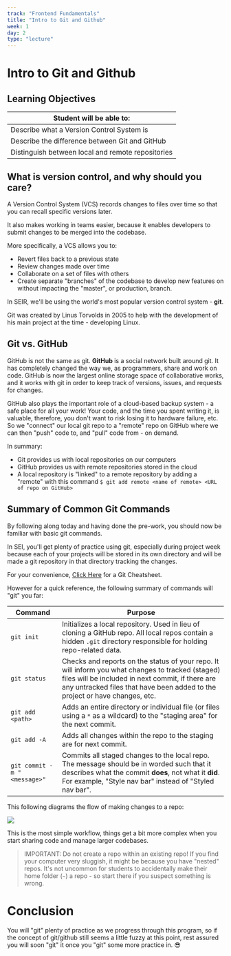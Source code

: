 ```yaml
---
track: "Frontend Fundamentals"
title: "Intro to Git and Github"
week: 1
day: 2
type: "lecture"
---
```



# Intro to Git and Github

## Learning Objectives

| Student will be able to: |
|---|
| Describe what a Version Control System is |
| Describe the difference between Git and GitHub |
| Distinguish between local and remote repositories |


## What is version control, and why should you care?

A Version Control System (VCS) records changes to files over time so that you can recall specific versions later.

It also makes working in teams easier, because it enables developers to submit changes to be merged into the codebase.

More specifically, a VCS allows you to:

- Revert files back to a previous state
- Review changes made over time
- Collaborate on a set of files with others
- Create separate "branches" of the codebase to develop new features on without impacting the "master", or production, branch.

In SEIR, we'll be using the world's most popular version control system - **git**.

Git was created by Linus Torvolds in 2005 to help with the development of his main project at the time - developing Linux.

## Git vs. GitHub

GitHub is not the same as git. **GitHub** is a social network built around git. It has completely changed the way we, as programmers, share and work on code. GitHub is now the largest online storage space of collaborative works, and it works with git in order to keep track of versions, issues, and requests for changes.

GitHub also plays the important role of a cloud-based backup system - a safe place for all your work!  Your code, and the time you spent writing it, is valuable, therefore, you don't want to risk losing it to hardware failure, etc. So we "connect" our local git repo to a "remote" repo on GitHub where we can then "push" code to, and "pull" code from - on demand.

In summary:

- Git provides us with local repositories on our computers
- GitHub provides us with remote repositories stored in the cloud
- A local repository is "linked" to a remote repository by adding a "remote" with this command `$ git add remote <name of remote> <URL of repo on GitHub>`



## Summary of Common Git Commands

By following along today and having done the pre-work, you should now be familiar with basic git commands.

In SEI, you'll get plenty of practice using git, especially during project week because each of your projects will be stored in its own directory and will be made a git repository in that directory tracking the changes.


For your convenience, <a href="/downloads/frontend_fundamentals/github-git-cheat-sheet.pdf" download>Click Here</a> for a Git Cheatsheet.

However for a quick reference, the following summary of commands will "git" you far:

| Command | Purpose |
|---|---|
| `git init` | Initializes a local repository. Used in lieu of cloning a GitHub repo. All local repos contain a hidden `.git` directory responsible for holding repo-related data. |
| `git status` | Checks and reports on the status of your repo. It will inform you what changes to tracked (staged) files will be included in next commit, if there are any untracked files that have been added to the project or have changes, etc. |
| `git add <path>` | Adds an entire directory or individual file (or files using a `*` as a wildcard) to the "staging area" for the next commit. |
| `git add -A`| Adds all changes within the repo to the staging are for next commit. |
| `git commit -m "<message>"`| Commits all staged changes to the local repo. The message should be in worded such that it describes what the commit **does**, not what it **did**. For example, "Style nav bar" instead of "Styled nav bar".|

This following diagrams the flow of making changes to a repo:
 
<img src="https://i.imgur.com/MGQoFYo.png">

This is the most simple workflow, things get a bit more complex when you start sharing code and manage larger codebases.

> IMPORTANT: Do not create a repo within an existing repo!  If you find your computer very sluggish, it might be because you have "nested" repos. It's not uncommon for students to accidentally make their home folder (`~`) a repo - so start there if you suspect something is wrong.

# Conclusion

You will "git" plenty of practice as we progress through this program, so if the concept of git/github still seems a little fuzzy at this point, rest assured you will soon "git" it once you "git" some more practice in. 😎